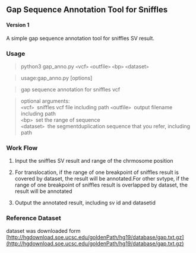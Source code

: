 ## Gap Sequence Annotation Tool for Sniffles  
#### Version 1
A simple gap sequence annotation tool for sniffles SV result.
### Usage
>python3 gap_anno.py `<`vcf`>` `<`outfile`>` `<`bp`>` `<`dataset`>`  

>usage:gap_anno.py [options]  

>gap sequence annotation for sniffles vcf  

>optional arguments:   
> `<`vcf`>`         &nbsp;sniffles vcf file including path
> `<`outfile`>`     &nbsp;output filename including path  
> `<`bp`>`          &nbsp;set the range of sequence  
> `<`dataset`>`     &nbsp;the segmentduplication sequence that you refer, including path

### Work Flow

1. Input the sniffles SV result and range of the chrmosome position 

2. For translocation, if the range of one breakpoint of sniffles result is covered by dataset, the result will be annotated.For other svtype, if the range of one breakpoint of sniffles result is overlapped by dataset, the result will be annotated   

3. Output the annotated result, including sv id and datasetid


### Reference Dataset  
dataset was downloaded form [http://hgdownload.soe.ucsc.edu/goldenPath/hg19/database/gap.txt.gz](http://hgdownload.soe.ucsc.edu/goldenPath/hg19/database/gap.txt.gz)




